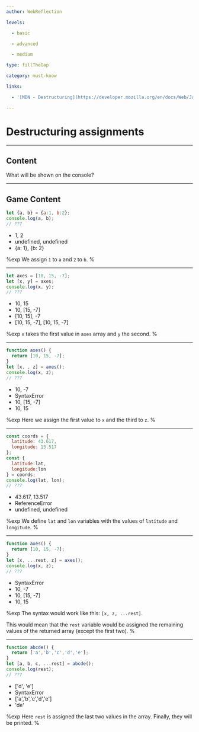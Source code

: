 ```yaml
---
author: WebReflection

levels:

  - basic

  - advanced

  - medium

type: fillTheGap

category: must-know

links:

  - '[MDN - Destructuring](https://developer.mozilla.org/en/docs/Web/JavaScript/Reference/Operators/Destructuring_assignment){documentation}'

---
```


# Destructuring assignments

---
## Content

What will be shown on the console?

---
## Game Content

```javascript
let {a, b} = {a:1, b:2};
console.log(a, b);
// ???
```

* 1, 2
* undefined, undefined
* {a: 1}, {b: 2}

%exp
We assign `1` to `a` and `2` to `b`.
%

---

```javascript
let axes = [10, 15, -7];
let [x, y] = axes;
console.log(x, y);
// ???
```

* 10, 15
* 10, [15, -7]
* [10, 15], -7
* [10, 15, -7], [10, 15, -7]

%exp
`x` takes the first value in `axes` array and `y` the second.
%

---

```javascript
function axes() {
  return [10, 15, -7];
}
let [x, , z] = axes();
console.log(x, z);
// ???
```

* 10, -7
* SyntaxError
* 10, [15, -7]
* 10, 15

%exp
Here we assign the first value to `x` and the third to `z`.
%

---

```javascript
const coords = {
  latitude: 43.617,
  longitude: 13.517
};
const {
  latitude:lat,
  longitude:lon
} = coords;
console.log(lat, lon);
// ???
```

* 43.617, 13.517
* ReferenceError
* undefined, undefined

%exp
We define `lat` and `lon` variables with the values of `latitude` and `longitude`.
%

---

```javascript
function axes() {
  return [10, 15, -7];
}
let [x, ...rest, z] = axes();
console.log(x, z);
// ???
```

* SyntaxError
* 10, -7
* 10, [15, -7]
* 10, 15

%exp
The syntax would work like this: `[x, z, ...rest]`.

This would mean that the `rest` variable would be assigned the remaining values of the returned array (except the first two).
%

---

```javascript
function abcde() {
  return ['a','b','c','d','e'];
}
let [a, b, c, ...rest] = abcde();
console.log(rest);
// ???
```

* ['d', 'e']
* SyntaxError
* ['a','b','c','d','e']
* 'de'

%exp
Here `rest` is assigned the last two values in the array.
Finally, they will be printed.
%
